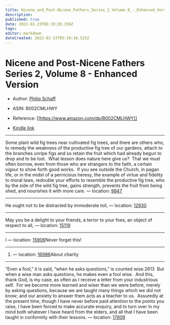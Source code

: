 ```yaml
---
title: Nicene_and_Post-Nicene_Fathers_Series_2_Volume_8_-_Enhanced_Version
description: 
published: true
date: 2022-02-23T05:19:20.339Z
tags: 
editor: markdown
dateCreated: 2022-02-23T05:19:18.525Z
---
```


# Nicene and Post-Nicene Fathers Series 2, Volume 8 - Enhanced Version

* Author: [Philip Schaff](https://www.amazon.comundefined)
* ASIN: B002CMLHWY




* Reference: [[https://www.amazon.com/dp/B002CMLHWY]]
* [Kindle link](kindle://book?action=open&asin=B002CMLHWY)


---
Some plant wild fig trees near cultivated fig trees, and there are others who, to remedy the weakness of the productive fig tree of our gardens, attach to the branches unripe figs and so retain the fruit which had already begun to drop and to be lost.  What lesson does nature here give us?  That we must often borrow, even from those who are strangers to the faith, a certain vigour to show forth good works.  If you see outside the Church, in pagan life, or in the midst of a pernicious heresy, the example of virtue and fidelity to moral laws, redouble your efforts to resemble the productive fig tree, who by the side of the wild fig tree, gains strength, prevents the fruit from being shed, and nourishes it with more care. — location: [9847](kindle://book?action=open&asin=B002CMLHWY&location=9847)

---
He ought not to be distracted by immoderate toil, — location: [12930](kindle://book?action=open&asin=B002CMLHWY&location=12930)

---
May you be a delight to your friends, a terror to your foes, an object of respect to all, — location: [15119](kindle://book?action=open&asin=B002CMLHWY&location=15119)

---
I — location: [15906](kindle://book?action=open&asin=B002CMLHWY&location=15906)Never forget this!

---
1. — location: [16986](kindle://book?action=open&asin=B002CMLHWY&location=16986)About charity

---
“Even a fool,” it is said, “when he asks questions,” is counted wise.2613  But when a wise man asks questions, he makes even a fool wise.  And this, thank God, is my case, as often as I receive a letter from your industrious self.  For we become more learned and wiser than we were before, merely by asking questions, because we are taught many things which we did not know; and our anxiety to answer them acts as a teacher to us.  Assuredly at the present time, though I have never before paid attention to the points you raise, I have been forced to make accurate enquiry, and to turn over in my mind both whatever I have heard from the elders, and all that I have been taught in conformity with their lessons. — location: [17809](kindle://book?action=open&asin=B002CMLHWY&location=17809)


